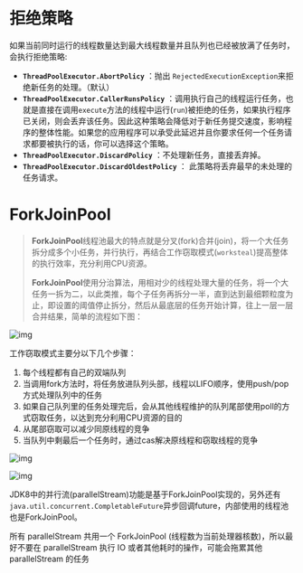 # 拒绝策略

如果当前同时运行的线程数量达到最大线程数量并且队列也已经被放满了任务时，会执行拒绝策略:

- **`ThreadPoolExecutor.AbortPolicy`** ：抛出 `RejectedExecutionException`来拒绝新任务的处理。（默认）
- **`ThreadPoolExecutor.CallerRunsPolicy`** ：调用执行自己的线程运行任务，也就是直接在调用`execute`方法的线程中运行(`run`)被拒绝的任务，如果执行程序已关闭，则会丢弃该任务。因此这种策略会降低对于新任务提交速度，影响程序的整体性能。如果您的应用程序可以承受此延迟并且你要求任何一个任务请求都要被执行的话，你可以选择这个策略。
- **`ThreadPoolExecutor.DiscardPolicy`** ：不处理新任务，直接丢弃掉。
- **`ThreadPoolExecutor.DiscardOldestPolicy`** ： 此策略将丢弃最早的未处理的任务请求。

# ForkJoinPool

> **ForkJoinPool**线程池最大的特点就是分叉(fork)合并(join)，将一个大任务拆分成多个小任务，并行执行，再结合工作窃取模式(`worksteal`)提高整体的执行效率，充分利用CPU资源。
>
> **ForkJoinPool**使用分治算法，用相对少的线程处理大量的任务，将一个大任务一拆为二，以此类推，每个子任务再拆分一半，直到达到最细颗粒度为止，即设置的阈值停止拆分，然后从最底层的任务开始计算，往上一层一层合并结果，简单的流程如下图：

![img](D:\dev\notes\img\894146-20201116231215330-1936521491.png)

工作窃取模式主要分以下几个步骤：

1. 每个线程都有自己的双端队列
2. 当调用fork方法时，将任务放进队列头部，线程以LIFO顺序，使用push/pop方式处理队列中的任务
3. 如果自己队列里的任务处理完后，会从其他线程维护的队列尾部使用poll的方式窃取任务，以达到充分利用CPU资源的目的
4. 从尾部窃取可以减少同原线程的竞争
5. 当队列中剩最后一个任务时，通过cas解决原线程和窃取线程的竞争

![img](D:\dev\notes\img\894146-20201116231246569-1826936033.png)

![img](D:\dev\notes\img\894146-20201116231310321-925224476.png)

JDK8中的并行流(parallelStream)功能是基于ForkJoinPool实现的，另外还有`java.util.concurrent.CompletableFuture`异步回调future，内部使用的线程池也是ForkJoinPool。

所有 parallelStream 共用一个 ForkJoinPool (线程数为当前处理器核数)，所以最好不要在 parallelStream 执行 IO 或者其他耗时的操作，可能会拖累其他 parallelStream 的任务 